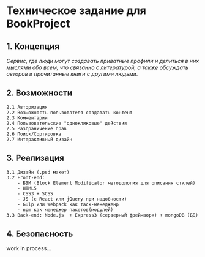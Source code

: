 # Техническое задание для BookProject

## 1. Концепция

*Сервис, где люди могут создавать приватные профили и делиться в них мыслями обо всем, что связанно с литературой, а также обсуждать авторов и прочитанные книги с другими людьми.*

## 2. Возможности

    2.1 Авторизация
    2.2 Возможность пользователя создавать контент
    2.3 Комментарии
    2.4 Пользовательские "однокликовые" действия
    2.5 Разграничение прав
    2.6 Поиск/Сортировка
    2.7 Интерактивный дизайн
    
## 3. Реализация

    3.1 Дизайн (.psd макет)
    3.2 Front-end:
        - БЭМ (Block Element Modificator методология для описания стилей)
        - HTML5
        - CSS3 + SCSS
        - JS (с React или jQuery при надобности)
        - Gulp или Webpack как таск-менедженр
        - npm как менеджер пакетов(модулей)
    3.3 Back-end: Node.js  + Express3 (серверный фреймворк) + mongoDB (БД)

## 4. Безопасность 
work in process…

